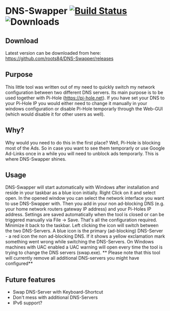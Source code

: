 # DNS-Swapper [![Build Status](https://travis-ci.org/roots84/DNS-Swapper.svg?branch=master)](https://travis-ci.org/roots84/DNS-Swapper) ![Downloads](https://img.shields.io/github/downloads/roots84/DNS-Swapper/total.svg?style=flat)
## Download
Latest version can be downloaded from here: https://github.com/roots84/DNS-Swapper/releases
## Purpose
This little tool was written out of my need to quickly switch my network configuration between two different DNS servers.
Its main purpose is to be used together with Pi-Hole (https://pi-hole.net). If you have set your DNS to your Pi-Hole IP you would either need to change it manually in your windows configuration or disable Pi-Hole temporarly through the Web-GUI (which would disable it for other users as well).

## Why?
Why would you need to do this in the first place? Well, Pi-Hole is blocking most of the Ads. So in case you want to see them temporarly or use Google Ad-Links once in a while you will need to unblock ads temporarly. This is where DNS-Swapper shines.

## Usage
DNS-Swapper will start automatically with Windows after installation and reside in your taskbar as a blue icon initially. Right Click on it and select open. In the opened window you can select the network interface you want to use DNS-Swapper with. Then you add in your non ad-blocking DNS (e.g. your home network routers gateway IP address) and your Pi-Holes IP address. Settings are saved automatically when the tool is closed or can be triggered manually via File -> Save.
That's all the configuration required. Minimize it back to the taskbar. Left clicking the icon will switch between the two DNS-Servers. A blue icon is the primary (ad-blocking) DNS-Server - a red icon the non ad-blocking DNS. If it shows a yellow exclamation mark something went wrong while switching the DNS-Servers.
On Windows machines with UAC enabled a UAC warning will open every time the tool is trying to change the DNS servers (swap.exe). 
** Please note that this tool will currently remove all additional DNS-servers you might have configured**

## Future features
- Swap DNS-Server with Keyboard-Shortcut
- Don't mess with additional DNS-Servers
- IPv6 support?
